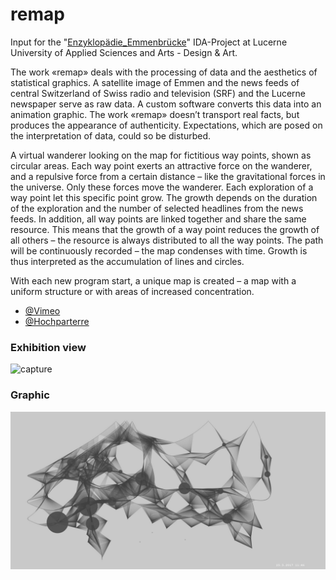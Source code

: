 # remap

Input for the "[Enzyklopädie_Emmenbrücke](http://enzyklopaedie-emmenbruecke.ch/)" IDA-Project at Lucerne University of Applied Sciences and Arts - Design & Art.

The work «remap» deals with the processing of data and the aesthetics of statistical graphics. A satellite image of Emmen and the news feeds of central Switzerland of Swiss radio and television (SRF) and the Lucerne newspaper serve as raw data. A custom software converts this data into an animation graphic. The work «remap» doesn’t transport real facts, but produces the appearance of authenticity. Expectations, which are posed on the interpretation of data, could so be disturbed.

A virtual wanderer looking on the map for fictitious way points, shown as circular areas. Each way point exerts an attractive force on the wanderer, and a repulsive force from a certain distance – like the gravitational forces in the universe. Only these forces move the wanderer. Each exploration of a way point let this specific point grow. The growth depends on the duration of the exploration and the number of selected headlines from the news feeds. In addition, all way points are linked together and share the same resource. This means that the growth of a way point reduces the growth of all others – the resource is always distributed to all the way points. The path will be continuously recorded – the map condenses with time. Growth is thus interpreted as the accumulation of lines and circles.

With each new program start, a unique map is created – a map with a uniform structure or with areas of increased concentration.

- [@Vimeo](https://vimeo.com/219492932)
- [@Hochparterre](https://www.hochparterre.ch/campus/blog/post/detail/r-wie-remap/1512658363/)

### Exhibition view

![capture](https://github.com/herdav/remap/blob/master/exhibition.jpg)

### Graphic

![capture](https://github.com/herdav/remap/blob/master/remap.jpg)
